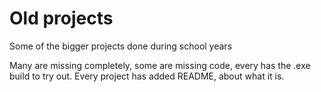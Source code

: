 # Old projects
Some of the bigger projects done during school years

Many are missing completely, some are missing code, every has the .exe build to try out.
Every project has added README, about what it is.
